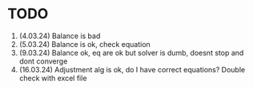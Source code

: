 # TODO

1. (4.03.24) Balance is bad
2. (5.03.24) Balance is ok, check equation
3. (9.03.24) Balance ok, eq are ok but solver is dumb, doesnt stop and dont converge
4. (16.03.24) Adjustment alg is ok, do I have correct equations? Double check with excel file